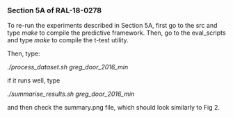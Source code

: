### Section 5A of RAL-18-0278

To re-run the experiments described in Section 5A, first go to the src and type *make* to compile the predictive framework.
Then, go to the eval_scripts and type *make* to compile the t-test utility.

Then, type:

*./process_dataset.sh greg_door_2016_min* 

if it runs well, type

*./summarise_results.sh greg_door_2016_min* 

and then check the summary.png file, which should look similarly to Fig 2.
